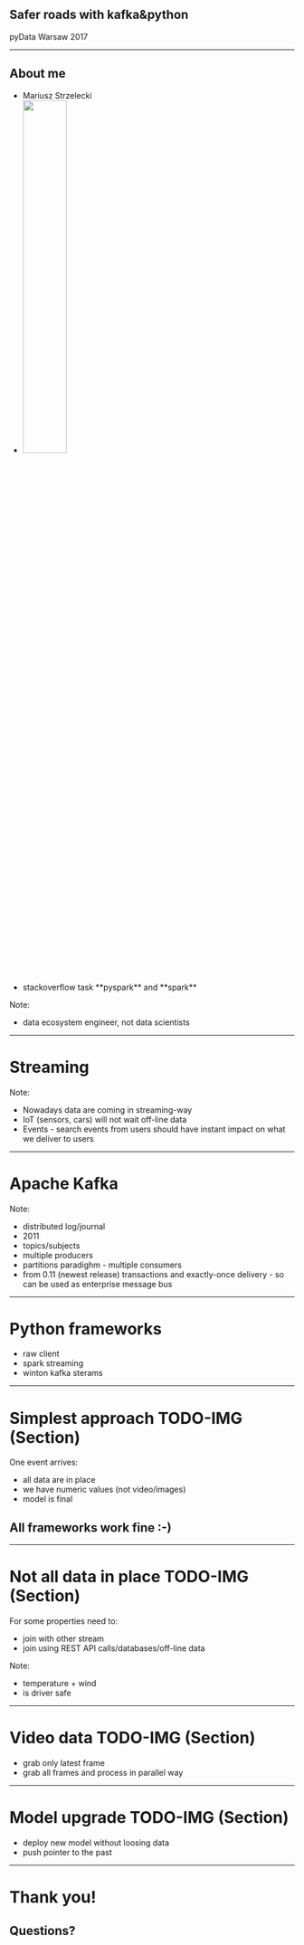 ## Safer roads with kafka&python

pyData Warsaw 2017

---

## About me

<ul>
<li class="fragment">Mariusz Strzelecki</li>
<li class="fragment"><img src="http://assets1.dxc.technology/newsroom/images/dxc_logo_hz_blk_rgb_300.png", width="40%" /></li>
<li class="fragment">stackoverflow task **pyspark** and **spark**</li>
</ul>

Note:
 - data ecosystem engineer, not data scientists

---

# Streaming 

Note:
 - Nowadays data are coming in streaming-way
 - IoT (sensors, cars) will not wait off-line data
 - Events - search events from users should have instant impact on what we deliver to users

---

# Apache Kafka

Note:
 - distributed log/journal
 - 2011
 - topics/subjects
 - multiple producers
 - partitions paradighm - multiple consumers
 - from 0.11 (newest release) transactions and exactly-once delivery - so can be used as enterprise message bus

---

# Python frameworks

- raw client
- spark streaming
- winton kafka sterams

---

# Simplest approach TODO-IMG (Section)

One event arrives:
- all data are in place
- we have numeric values (not video/images)
- model is final

## All frameworks work fine :-)

---

# Not all data in place TODO-IMG (Section)

For some properties need to:
- join with other stream
- join using REST API calls/databases/off-line data

Note:
 - temperature + wind
 - is driver safe

---

# Video data TODO-IMG (Section)

- grab only latest frame
- grab all frames and process in parallel way

---

# Model upgrade TODO-IMG (Section)

 - deploy new model without loosing data
 - push pointer to the past

 ---

# Thank you!
## Questions?